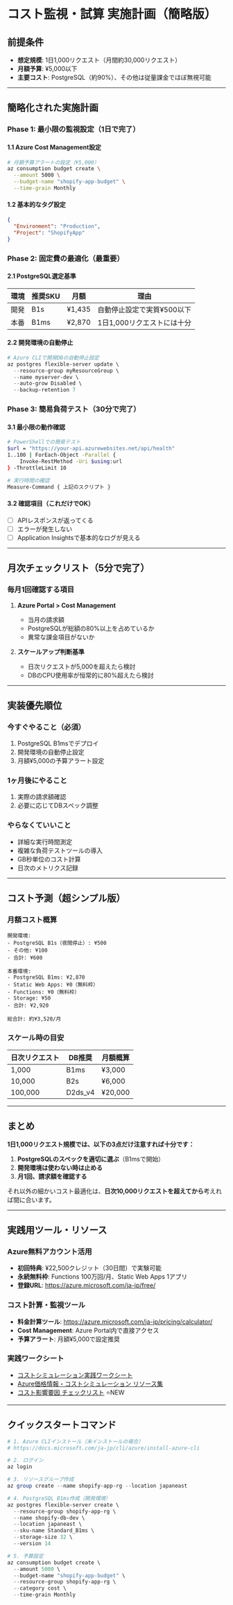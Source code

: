 # コスト監視・試算 実施計画（簡略版）

## 前提条件
- **想定規模**: 1日1,000リクエスト（月間約30,000リクエスト）
- **月額予算**: ¥5,000以下
- **主要コスト**: PostgreSQL（約90%）、その他は従量課金でほぼ無視可能

---

## 簡略化された実施計画

### Phase 1: 最小限の監視設定（1日で完了）

#### 1.1 Azure Cost Management設定
```bash
# 月額予算アラートの設定（¥5,000）
az consumption budget create \
  --amount 5000 \
  --budget-name "shopify-app-budget" \
  --time-grain Monthly
```

#### 1.2 基本的なタグ設定
```json
{
  "Environment": "Production",
  "Project": "ShopifyApp"
}
```

### Phase 2: 固定費の最適化（最重要）

#### 2.1 PostgreSQL選定基準
| 環境 | 推奨SKU | 月額 | 理由 |
|------|---------|------|------|
| 開発 | B1s | ¥1,435 | 自動停止設定で実質¥500以下 |
| 本番 | B1ms | ¥2,870 | 1日1,000リクエストには十分 |

#### 2.2 開発環境の自動停止
```powershell
# Azure CLIで開発DBの自動停止設定
az postgres flexible-server update \
  --resource-group myResourceGroup \
  --name myserver-dev \
  --auto-grow Disabled \
  --backup-retention 7
```

### Phase 3: 簡易負荷テスト（30分で完了）

#### 3.1 最小限の動作確認
```bash
# PowerShellでの簡易テスト
$url = "https://your-api.azurewebsites.net/api/health"
1..100 | ForEach-Object -Parallel {
    Invoke-RestMethod -Uri $using:url
} -ThrottleLimit 10

# 実行時間の確認
Measure-Command { 上記のスクリプト }
```

#### 3.2 確認項目（これだけでOK）
- [ ] APIレスポンスが返ってくる
- [ ] エラーが発生しない
- [ ] Application Insightsで基本的なログが見える

---

## 月次チェックリスト（5分で完了）

### 毎月1回確認する項目
1. **Azure Portal > Cost Management**
   - 当月の請求額
   - PostgreSQLが総額の80%以上を占めているか
   - 異常な課金項目がないか

2. **スケールアップ判断基準**
   - 日次リクエストが5,000を超えたら検討
   - DBのCPU使用率が恒常的に80%超えたら検討

---

## 実装優先順位

### 今すぐやること（必須）
1. PostgreSQL B1msでデプロイ
2. 開発環境の自動停止設定
3. 月額¥5,000の予算アラート設定

### 1ヶ月後にやること
1. 実際の請求額確認
2. 必要に応じてDBスペック調整

### やらなくていいこと
- 詳細な実行時間測定
- 複雑な負荷テストツールの導入
- GB秒単位のコスト計算
- 日次のメトリクス記録

---

## コスト予測（超シンプル版）

### 月額コスト概算
```
開発環境:
- PostgreSQL B1s（夜間停止）: ¥500
- その他: ¥100
- 合計: ¥600

本番環境:
- PostgreSQL B1ms: ¥2,870
- Static Web Apps: ¥0（無料枠）
- Functions: ¥0（無料枠）
- Storage: ¥50
- 合計: ¥2,920

総合計: 約¥3,520/月
```

### スケール時の目安
| 日次リクエスト | DB推奨 | 月額概算 |
|---------------|--------|----------|
| 1,000 | B1ms | ¥3,000 |
| 10,000 | B2s | ¥6,000 |
| 100,000 | D2ds_v4 | ¥20,000 |

---

## まとめ

**1日1,000リクエスト規模では、以下の3点だけ注意すれば十分です：**

1. **PostgreSQLのスペックを適切に選ぶ**（B1msで開始）
2. **開発環境は使わない時は止める**
3. **月1回、請求額を確認する**

それ以外の細かいコスト最適化は、**日次10,000リクエストを超えてから**考えれば間に合います。

---

## 実践用ツール・リソース

### Azure無料アカウント活用
- **初回特典**: ¥22,500クレジット（30日間）で実験可能
- **永続無料枠**: Functions 100万回/月、Static Web Apps 1アプリ
- **登録URL**: https://azure.microsoft.com/ja-jp/free/

### コスト計算・監視ツール
- **料金計算ツール**: https://azure.microsoft.com/ja-jp/pricing/calculator/
- **Cost Management**: Azure Portal内で直接アクセス
- **予算アラート**: 月額¥5,000で設定推奨

### 実践ワークシート
- [コストシミュレーション実践ワークシート](./cost-simulation-worksheet.md)
- [Azure価格情報・コストシミュレーション リソース集](./azure-pricing-resources.md)
- [コスト影響要因 チェックリスト](./cost-factors-checklist.md) ⭐NEW

---

## クイックスタートコマンド

```powershell
# 1. Azure CLIインストール（未インストールの場合）
# https://docs.microsoft.com/ja-jp/cli/azure/install-azure-cli

# 2. ログイン
az login

# 3. リソースグループ作成
az group create --name shopify-app-rg --location japaneast

# 4. PostgreSQL B1ms作成（開発環境）
az postgres flexible-server create \
  --resource-group shopify-app-rg \
  --name shopify-db-dev \
  --location japaneast \
  --sku-name Standard_B1ms \
  --storage-size 32 \
  --version 14

# 5. 予算設定
az consumption budget create \
  --amount 5000 \
  --budget-name "shopify-app-budget" \
  --resource-group shopify-app-rg \
  --category cost \
  --time-grain Monthly
``` 